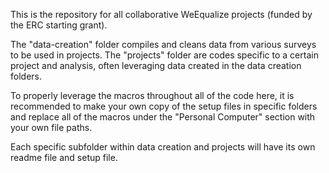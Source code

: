 This is the repository for all collaborative WeEqualize projects (funded by the ERC starting grant).

The "data-creation" folder compiles and cleans data from various surveys to be used in projects.
The "projects" folder are codes specific to a certain project and analysis, often leveraging data created in the data creation folders.

To properly leverage the macros throughout all of the code here, it is recommended to make your own copy of the setup files in specific folders and replace all of the macros under the "Personal Computer" section with your own file paths. 

Each specific subfolder within data creation and projects will have its own readme file and setup file.
